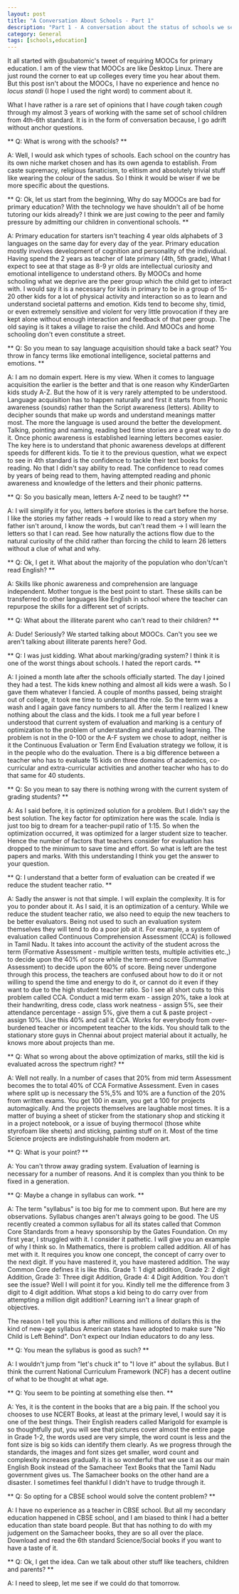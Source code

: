 ```yaml
---
layout: post
title: "A Conversation About Schools - Part 1"
description: "Part 1 - A conversation about the status of schools we see in India and alternates we think of."
category: General
tags: [schools,education]
---
```


It all started with @subatomic's tweet of requiring MOOCs for primary education. I am of the view that MOOCs are like Desktop Linux. There are just round the corner to eat up colleges every time you hear about them. But this post isn't about the MOOCs, I have no experience and hence no *locus standi* (I hope I used the right word) to comment about it.

What I have rather is a rare set of opinions that I have *cough* taken *cough* through my almost 3 years of working with the same set of school children from 4th-6th standard. It is in the form of conversation because, I go adrift without anchor questions.

** Q: What is wrong with the schools? **

A: Well, I would ask which types of schools. Each school on the country has its own niche market chosen and has its own agenda to establish. From caste supremacy, religious fanaticism, to elitism and absolutely trivial stuff like wearing the colour of the sadus. So I think it would be wiser if we be more specific about the questions.

** Q: Ok, let us start from the beginning, Why do say MOOCs are bad for primary education? With the technology we have shouldn't all of be home tutoring our kids already? I think we are just cowing to the peer and family pressure by admitting our children in conventional schools. **

A: Primary education for starters isn't teaching 4 year olds alphabets of 3 languages on the same day for every day of the year. Primary education mostly involves development of cognition and personality of the individual. Having spend the 2 years as teacher of late primary (4th, 5th grade), What I expect to see at that stage as 8-9 yr olds are intellectual curiosity and emotional intelligence to understand others. By MOOCs and home schooling what we deprive are the peer group which the child get to interact with. I would say it is a necessary for kids in primary to be in a group of 15-20 other kids for a lot of physical activity and interaction so as to learn and understand societal patterns and emotion. Kids tend to become shy, timid, or even extremely sensitive and violent for very little provocation if they are kept alone without enough interaction and feedback of that peer group. The old saying is it takes a village to raise the child. And MOOCs and home schooling don't even constitute a street.

** Q: So you mean to say language acquisition should take a back seat? You throw in fancy terms like emotional intelligence, societal patterns and emotions. **

A: I am no domain expert. Here is my view. When it comes to language acquisition the earlier is the better and that is one reason why KinderGarten kids study A-Z. But the how of it is very rarely attempted to be understood. Language acquisition has to happen naturally and first it starts from Phonic awareness (sounds) rather than the Script awareness (letters). Ability to decipher sounds that make up words and understand meanings matter most. The more the language is used around the better the development. Talking, pointing and naming, reading bed time stories are a great way to do it. Once phonic awareness is established learning letters becomes easier. The key here is to understand that phonic awareness develops at different speeds for different kids. To tie it to the previous question, what we expect to see in 4th standard is the confidence to tackle their text books for reading. No that I didn't say ability to read. The confidence to read comes by years of being read to them, having attempted reading and phonic awareness and knowledge of the letters and their phonic patterns.

** Q: So you basically mean, letters A-Z need to be taught? **

A: I will simplify it for you, letters before stories is the cart before the horse. I like the stories my father reads -> I would like to read a story when my father isn't around, I know the words, but can't read them -> I will learn the letters so that I can read. See how naturally the actions flow due to the natural curiosity of the child rather than forcing the child to learn 26 letters without a clue of what and why.

** Q: Ok, I get it. What about the majority of the population who don't/can't read English? **

A: Skills like phonic awareness and comprehension are language independent. Mother tongue is the best point to start. These skills can be transferred to other languages like English in school where the teacher can repurpose the skills for a different set of scripts.

** Q: What about the illiterate parent who can't read to their children? **

A: Dude! Seriously? We started talking about MOOCs. Can't you see we aren't talking about illiterate parents here? God.

** Q: I was just kidding. What about marking/grading system? I think it is one of the worst things about schools. I hated the report cards. **

A: I joined a month late after the schools officially started. The day I joined they had a test. The kids knew nothing and almost all kids were a wash. So I gave them whatever I fancied. A couple of months passed, being straight out of college, it took me time to understand the role. So the  term was a wash and I again gave fancy numbers to all. After the term I realized I knew nothing about the class and the kids. I took me a full year before I understood that current system of evaluation and marking is a century of optimization to the problem of understanding and evaluating learning. The problem is not in the 0-100 or the A-F system we chose to adopt, neither is it the Continuous Evaluation or Term End Evaluation strategy we follow, it is in the people who do the evaluation. There is a big difference between a teacher who has to evaluate 15 kids on three domains of academics, co-curricular and extra-curricular activities and another teacher who has to do that same for 40 students.

** Q: So you mean to say there is nothing wrong with the current system of grading students? **

A: As I said before, it is optimized solution for a problem. But I didn't say the best solution. The key factor for optimization here was the scale. India is just too big to dream for a teacher-pupil ratio of 1:15. So when the optimization occurred, it was optimized for a larger student size to teacher. Hence the number of factors that teachers consider for evaluation has dropped to the minimum to save time and effort. So what is left are the test papers and marks. With this understanding I think you get the answer to your question.

** Q: I understand that a better form of evaluation can be created if we reduce the student teacher ratio. **

A: Sadly the answer is not that simple. I will explain the complexity. It is for you to ponder about it. As I said, it is an optimization of a century. While we reduce the student teacher ratio, we also need to equip the new teachers to be better evaluators. Being not used to such an evaluation system themselves they will tend to do a poor job at it. For example, a system of evaluation called Continuous Comprehension Assessment (CCA) is followed in Tamil Nadu. It takes into account the activity of the student across the term (Formative Assessment - multiple written tests, multiple activities etc.,) to decide upon the 40% of score while the term-end score (Summative Assessment) to decide upon the 60% of score. Being never undergone through this process, the teachers are confused about how to do it or not willing to spend the time and energy to do it, or cannot do it even if they want to due to the high student teacher ratio. So I see all short cuts to this problem called CCA. Conduct a mid term exam - assign 20%, take a look at their handwriting, dress code, class work neatness - assign 5%, see their attendance percentage - assign 5%, give them a cut & paste project - assign 10%. Use this 40% and call it CCA. Works for everybody from over-burdened teacher or incompetent teacher to the kids. You should talk to the stationary store guys in Chennai about project material about it actually, he knows more about projects than me.

** Q: What so wrong about the above optimization of marks, still the kid is evaluated across the spectrum right? **

A: Well not really. In a number of cases that 20% from mid term Assessment becomes the to total 40% of CCA Formative Assessment. Even in cases where split up is necessary the 5%,5% and 10% are a function of the 20% from written exams. You get 100 in exam, you get a 100 for projects automagically.
And the projects themselves are laughable most times. It is a matter of buying a sheet of sticker from the stationary shop and sticking it in a project notebook, or a issue of buying thermocol (those white styrofoam like sheets) and sticking, painting stuff on it. Most of the time Science projects are indistinguishable from modern art.

** Q: What is your point? **

A: You can't throw away grading system. Evaluation of learning is necessary for a number of reasons. And it is complex than you think to be fixed in a generation.

** Q: Maybe a change in syllabus can work. **

A: The term "syllabus" is too big for me to comment upon. But here are my observations. Syllabus changes aren't always going to be good. The US recently created a common syllabus for all its states called that Common Core Standards from a heavy sponsorship by the Gates Foundation. On my first year, I struggled with it. I consider it pathetic. I will give you an example of why I think so. In Mathematics, there is problem called addition. All of has met with it. It requires you know one concept, the concept of carry over to the next digit. If you have mastered it, you have mastered addition. The way Common Core defines it is like this. Grade 1: 1 digit addition, Grade 2: 2 digit Addition, Grade 3: Three digit Addition, Grade 4: 4 Digit Addition. You don't see the issue? Well I will point it for you. Kindly tell me the difference from 3 digit to 4 digit addition. What stops a kid being to do carry over from attempting a million digit addition? Learning isn't a linear graph of objectives.

The reason I tell you this is after millions and millions of dollars this is the kind of new-age syllabus American states have adopted to make sure "No Child is Left Behind". Don't expect our Indian educators to do any less.

** Q: You mean the syllabus is good as such? **

A: I wouldn't jump from "let's chuck it" to "I love it" about the syllabus. But I think the current National Curriculum Framework (NCF) has a decent outline of what to be thought at what age.

** Q: You seem to be pointing at something else then. **

A: Yes, it is the content in the books that are a big pain. If the school you chooses to use NCERT Books, at least at the primary level, I would say it is one of the best things. Their English readers called Marigold for example is so thoughtfully put, you will see that pictures cover almost the entire page in Grade 1-2, the words used are very simple, the word count is less and the font size is big so kids can identify them clearly. As we progress through the standards, the images and font sizes get smaller, word count and complexity increases gradually. It is so wonderful that we use it as our main English Book instead of the Samacheer Text Books that the Tamil Nadu government gives us. The Samacheer books on the other hand are a disaster. I sometimes feel thankful I didn't have to trudge through it.

** Q: So opting for a CBSE school would solve the content problem? **

A: I have no experience as a teacher in CBSE school. But all my secondary education happened in CBSE school, and I am biased to think I had a better education than state board people. But that has nothing to do with my judgement on the Samacheer books, they are so all over the place. Download and read the 6th standard Science/Social books if you want to have a taste of it.

** Q: Ok, I get the idea. Can we talk about other stuff like teachers, children and parents? **

A: I need to sleep, let me see if we could do that tomorrow.
